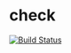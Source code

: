 # check
[![Build Status](https://travis-ci.org/VaishnuJM/check.svg?branch=master)](https://travis-ci.org/VaishnuJM/check)
